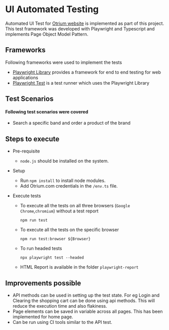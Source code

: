 

# UI Automated Testing

Automated UI Test for [Otrium website](https://otrium.com) is implemented as part of this project. This test framework was developed with Playwright and Typescript and implements Page Object Model Pattern.

## Frameworks
Following frameworks were used to implement the tests
- [Playwright Library](https://playwright.dev/) provides a framework for end to end testing for web applications
- [Playwright Test](https://playwright.dev/) is a test runner which uses the Playwright Library 


## Test Scenarios

#### Following test scenarios were covered
- Search a specific band and order a product of the brand


## Steps to execute

- Pre-requisite
    - `node.js` should be installed on the system.

- Setup
    - Run `npm install` to install node modules.
    - Add Otrium.com credentials in the `/env.ts` file.

- Execute tests
    - To execute all the tests on all three browsers (`Google Chrome`,`chromium`) without a test report 

        `npm run test` 

    - To execute all the tests on the specific browser

        `npm run test:browser ${Browser}` 
    - To run headed tests
    
        `npx playwright test --headed`
    - HTML Report is available in the folder `playwright-report` 

## Improvements possible
- API methods can be used in setting up the test state. For eg Login and Clearing the shopping cart can be done using api methods. This will reduce the execution time and also flakiness.
- Page elements can be saved in variable across all pages. This has been implemented for home page.
- Can be run using CI tools similar to the API test.

